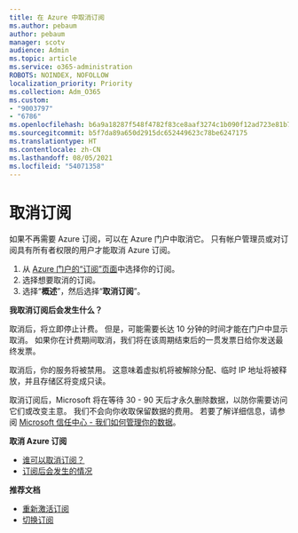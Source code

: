 ```yaml
---
title: 在 Azure 中取消订阅
ms.author: pebaum
author: pebaum
manager: scotv
audience: Admin
ms.topic: article
ms.service: o365-administration
ROBOTS: NOINDEX, NOFOLLOW
localization_priority: Priority
ms.collection: Adm_O365
ms.custom:
- "9003797"
- "6786"
ms.openlocfilehash: b6a9a18287f548f4782f83ce8aaf3274c1b090f12ad723e81b72b40aec47d812
ms.sourcegitcommit: b5f7da89a650d2915dc652449623c78be6247175
ms.translationtype: HT
ms.contentlocale: zh-CN
ms.lasthandoff: 08/05/2021
ms.locfileid: "54071358"
---
```

# <a name="cancel-subscription"></a>取消订阅

如果不再需要 Azure 订阅，可以在 Azure 门户中取消它。 只有帐户管理员或对订阅具有所有者权限的用户才能取消 Azure 订阅。

1. 从 [Azure 门户的“订阅”页面](https://portal.azure.com/#blade/Microsoft_Azure_Billing/SubscriptionsBlade)中选择你的订阅。
2. 选择想要取消的订阅。
3. 选择“**概述**”，然后选择“**取消订阅**”。

**我取消订阅后会发生什么？**

取消后，将立即停止计费。 但是，可能需要长达 10 分钟的时间才能在门户中显示取消。 如果你在计费期间取消，我们将在该周期结束后的一贯发票日给你发送最终发票。

取消后，你的服务将被禁用。 这意味着虚拟机将被解除分配、临时 IP 地址将被释放，并且存储区将变成只读。

取消订阅后，Microsoft 将在等待 30 - 90 天后才永久删除数据，以防你需要访问它们或改变主意。 我们不会向你收取保留数据的费用。 若要了解详细信息，请参阅 [Microsoft 信任中心 - 我们如何管理你的数据](https://go.microsoft.com/fwLink/p/?LinkID=822930&clcid=0x409)。

**取消 Azure 订阅**

- [谁可以取消订阅？](https://docs.microsoft.com/azure/billing/billing-how-to-cancel-azure-subscription?WT.mc_id=Portal-Microsoft_Azure_Support#who-can-cancel-a-subscription)
- [订阅后会发生的情况](https://docs.microsoft.com/azure/billing/billing-how-to-cancel-azure-subscription?WT.mc_id=Portal-Microsoft_Azure_Support#what-happens-after-i-cancel-my-subscription)

**推荐文档**

- [重新激活订阅](https://docs.microsoft.com/azure/billing/billing-how-to-cancel-azure-subscription?WT.mc_id=Portal-Microsoft_Azure_Support#reactivate-subscription)
- [切换订阅](https://docs.microsoft.com/azure/billing/billing-how-to-switch-azure-offer?WT.mc_id=Portal-Microsoft_Azure_Support)